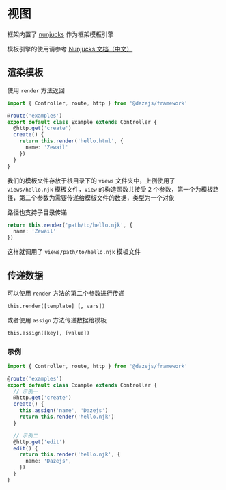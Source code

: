 # 视图
框架内置了 [nunjucks](https://mozilla.github.io/nunjucks/) 作为框架模板引擎

模板引擎的使用请参考 [Nunjucks 文档（中文）](https://mozilla.github.io/nunjucks/cn/templating.html)

## 渲染模板
使用 `render` 方法返回

```ts
import { Controller, route, http } from '@dazejs/framework'

@route('examples')
export default class Example extends Controller {
  @http.get('create')
  create() {
    return this.render('hello.html', {
      name: 'Zewail'
    })
  }
}


```

我们的模板文件存放于根目录下的 `views` 文件夹中，上例使用了 `views/hello.njk` 模板文件，`View` 的构造函数共接受 2 个参数，第一个为模板路径，第二个参数为需要传递给模板文件的数据，类型为一个对象

路径也支持子目录传递

```ts
return this.render('path/to/hello.njk', {
  name: 'Zewail'
})
```
这样就调用了 `views/path/to/hello.njk` 模板文件

## 传递数据

可以使用 `render` 方法的第二个参数进行传递
```txt
this.render([template] [, vars])
```

或者使用 `assign` 方法传递数据给模板
```txt
this.assign([key], [value])
```

### 示例
```ts
import { Controller, route, http } from '@dazejs/framework'

@route('examples')
export default class Example extends Controller {
  // 示例一
  @http.get('create')
  create() {
    this.assign('name', 'Dazejs')
    return this.render('hello.njk')
  }

  // 示例二
  @http.get('edit')
  edit() {
    return this.render('hello.njk', {
      name: 'Dazejs',
    })
  }
}

```
